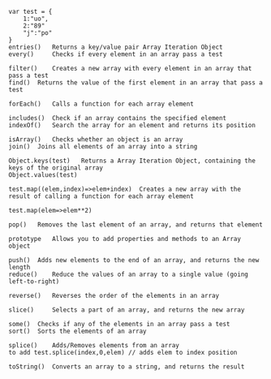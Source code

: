     var test = {
        1:"uo",
        2:"89"
        "j":"po"
    }
    entries() 	Returns a key/value pair Array Iteration Object
    every() 	Checks if every element in an array pass a test
    
    filter() 	Creates a new array with every element in an array that pass a test
    find() 	Returns the value of the first element in an array that pass a test
    
    forEach() 	Calls a function for each array element
    
    includes() 	Check if an array contains the specified element
    indexOf() 	Search the array for an element and returns its position

    isArray() 	Checks whether an object is an array
    join() 	Joins all elements of an array into a string

    Object.keys(test) 	Returns a Array Iteration Object, containing the keys of the original array
    Object.values(test)
    
    test.map((elem,index)=>elem+index) 	Creates a new array with the result of calling a function for each array element

    test.map(elem=>elem**2)

    pop() 	Removes the last element of an array, and returns that element

    prototype 	Allows you to add properties and methods to an Array object

    push() 	Adds new elements to the end of an array, and returns the new length
    reduce() 	Reduce the values of an array to a single value (going left-to-right)
    
    reverse() 	Reverses the order of the elements in an array
    
    slice() 	Selects a part of an array, and returns the new array

    some() 	Checks if any of the elements in an array pass a test
    sort() 	Sorts the elements of an array

    splice() 	Adds/Removes elements from an array
    to add test.splice(index,0,elem) // adds elem to index position

    toString() 	Converts an array to a string, and returns the result
   
